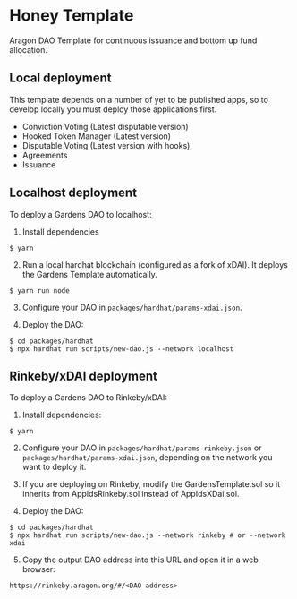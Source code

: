 # Honey Template

Aragon DAO Template for continuous issuance and bottom up fund allocation.

## Local deployment

This template depends on a number of yet to be published apps, so to develop locally you must deploy those applications first.

- Conviction Voting (Latest disputable version)
- Hooked Token Manager (Latest version)
- Disputable Voting (Latest version with hooks)
- Agreements
- Issuance

## Localhost deployment

To deploy a Gardens DAO to localhost:

1. Install dependencies

```
$ yarn
```

2. Run a local hardhat blockchain (configured as a fork of xDAI). It deploys the Gardens Template automatically.

```
$ yarn run node
```

3. Configure your DAO in `packages/hardhat/params-xdai.json`.

4. Deploy the DAO:

```
$ cd packages/hardhat
$ npx hardhat run scripts/new-dao.js --network localhost
```

## Rinkeby/xDAI deployment

To deploy a Gardens DAO to Rinkeby/xDAI:

1. Install dependencies:

```
$ yarn
```

2. Configure your DAO in `packages/hardhat/params-rinkeby.json` or `packages/hardhat/params-xdai.json`, depending on the network you want to deploy it.

3. If you are deploying on Rinkeby, modify the GardensTemplate.sol so it inherits from AppIdsRinkeby.sol instead of AppIdsXDai.sol.

4. Deploy the DAO:

```
$ cd packages/hardhat
$ npx hardhat run scripts/new-dao.js --network rinkeby # or --network xdai
```

5. Copy the output DAO address into this URL and open it in a web browser:

```
https://rinkeby.aragon.org/#/<DAO address>
```
